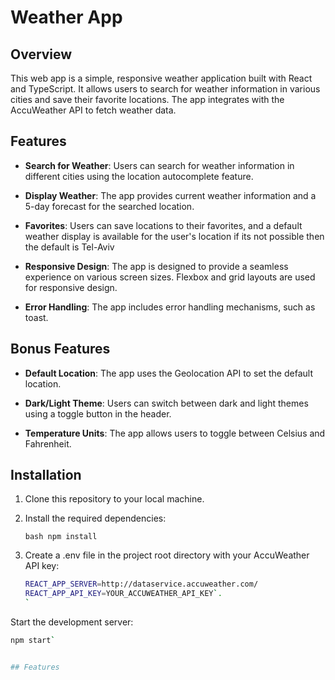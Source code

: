 # Weather App

## Overview

This web app is a simple, responsive weather application built with React and TypeScript. It allows users to search for weather information in various cities and save their favorite locations. The app integrates with the AccuWeather API to fetch weather data.

## Features

- **Search for Weather**: Users can search for weather information in different cities using the location autocomplete feature.

- **Display Weather**: The app provides current weather information and a 5-day forecast for the searched location.

- **Favorites**: Users can save locations to their favorites, and a default weather display is available for the user's location if its not possible then the default is Tel-Aviv

- **Responsive Design**: The app is designed to provide a seamless experience on various screen sizes. Flexbox and grid layouts are used for responsive design.

- **Error Handling**: The app includes error handling mechanisms, such as toast.

## Bonus Features

- **Default Location**: The app uses the Geolocation API to set the default location.

- **Dark/Light Theme**: Users can switch between dark and light themes using a toggle button in the header.

- **Temperature Units**: The app allows users to toggle between Celsius and Fahrenheit.

## Installation

1. Clone this repository to your local machine.

2. Install the required dependencies:

   `bash
   npm install`
3. Create a .env file in the project root directory with your AccuWeather API key:
   ```bash
   REACT_APP_SERVER=http://dataservice.accuweather.com/
   REACT_APP_API_KEY=YOUR_ACCUWEATHER_API_KEY`.
   `

Start the development server:
   ```bash
   npm start`


## Features

